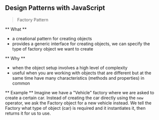 ## Design Patterns with JavaScript

> Factory Pattern

** What **
- a creational pattern for creating objects
- provides a generic interface for creating objects, we can specify the type of factory object we want to create

** Why **
- when the object setup involves a high level of complexity
- useful when you are working with objects that are different but at the same time have many characteristics (methods and properties) in common

** Example ** 
Imagine we have a "Vehicle" factory where we are asked to create a certain car. Instead of creating the car directly using the `new` operator, we ask the Factory object for a new vehicle instead. We tell the Factory what type of object (car) is required and it instantiates it, then returns it for us to use.